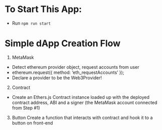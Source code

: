 # To Start This App:

- Run `npm run start`

# Simple dApp Creation Flow

1. MetaMask
- Detect ethereum provider object, request accounts from user
- ethereum.request({ method: ‘eth_requestAccounts’ });
- Declare a provider to be the Web3Provider!

2. Contract
- Create an Ethers.js Contract instance loaded up with the deployed contract address, ABI and a signer (the MetaMask account connected from Step #1)

3. Button
Create a function that interacts with contract and hook it to a button on front-end

